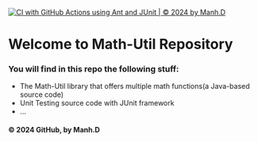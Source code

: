 [![CI with GitHub Actions using Ant and JUnit | © 2024 by Manh.D](https://github.com/MrRoyal00/math-util/actions/workflows/ci-junit.yml/badge.svg)](https://github.com/MrRoyal00/math-util/actions/workflows/ci-junit.yml)

# Welcome to Math-Util Repository
### You will find in this repo the following stuff:
* The Math-Util library that offers multiple math functions(a 
Java-based source code)
* Unit Testing source code with JUnit framework
* ...
#### © 2024 GitHub, by Manh.D